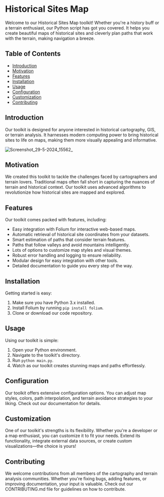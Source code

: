 # Historical Sites Map


Welcome to our Historical Sites Map toolkit! Whether you're a history buff or a terrain enthusiast, our Python script has got you covered. It helps you create beautiful maps of historical sites and cleverly plan paths that work with the terrain, making navigation a breeze.

## Table of Contents

-   [Introduction](#introduction)
-   [Motivation](#motivation)
-   [Features](#features)
-   [Installation](#installation)
-   [Usage](#usage)
-   [Configuration](#configuration)
-   [Customization](#customization)
-   [Contributing](#contributing)

## Introduction

Our toolkit is designed for anyone interested in historical cartography, GIS, or terrain analysis. It harnesses modern computing power to bring historical sites to life on maps, making them more visually appealing and informative.

![Screenshot_29-5-2024_15562_](https://github.com/Rishit-katiyar/HistoricalSitesMap/assets/167756997/fbf5377b-b100-4ac7-b413-057577215cf6)

## Motivation

We created this toolkit to tackle the challenges faced by cartographers and terrain lovers. Traditional maps often fall short in capturing the nuances of terrain and historical context. Our toolkit uses advanced algorithms to revolutionize how historical sites are mapped and explored.

## Features

Our toolkit comes packed with features, including:

- Easy integration with Folium for interactive web-based maps.
- Automatic retrieval of historical site coordinates from your datasets.
- Smart estimation of paths that consider terrain features.
- Paths that follow valleys and avoid mountains intelligently.
- Lots of options to customize map styles and visual themes.
- Robust error handling and logging to ensure reliability.
- Modular design for easy integration with other tools.
- Detailed documentation to guide you every step of the way.

## Installation

Getting started is easy:

1. Make sure you have Python 3.x installed.
2. Install Folium by running `pip install folium`.
3. Clone or download our code repository.

## Usage

Using our toolkit is simple:

1. Open your Python environment.
2. Navigate to the toolkit's directory.
3. Run `python main.py`.
4. Watch as our toolkit creates stunning maps and paths effortlessly.

## Configuration

Our toolkit offers extensive configuration options. You can adjust map styles, colors, path interpolation, and terrain avoidance strategies to your liking. Check out our documentation for details.

## Customization

One of our toolkit's strengths is its flexibility. Whether you're a developer or a map enthusiast, you can customize it to fit your needs. Extend its functionality, integrate external data sources, or create custom visualizations—the choice is yours!

## Contributing

We welcome contributions from all members of the cartography and terrain analysis communities. Whether you're fixing bugs, adding features, or improving documentation, your input is valuable. Check out our CONTRIBUTING.md file for guidelines on how to contribute.

